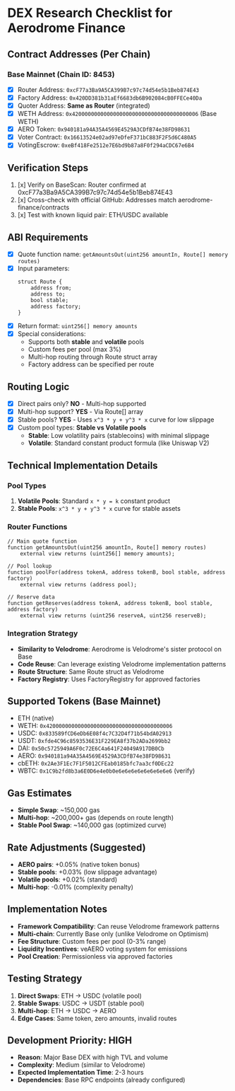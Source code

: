 # DEX Research Checklist for Aerodrome Finance

## Contract Addresses (Per Chain)

### Base Mainnet (Chain ID: 8453)
- [x] Router Address: `0xcF77a3Ba9A5CA399B7c97c74d54e5b1Beb874E43`
- [x] Factory Address: `0x420DD381b31aEf6683db6B902084cB0FFECe40Da`
- [x] Quoter Address: **Same as Router** (integrated)
- [x] WETH Address: `0x4200000000000000000000000000000000000006` (Base WETH)
- [x] AERO Token: `0x940181a94A35A4569E4529A3CDfB74e38FD98631`
- [x] Voter Contract: `0x16613524e02ad97eDfeF371bC883F2F5d6C480A5`
- [x] VotingEscrow: `0xeBf418Fe2512e7E6bd9b87a8F0f294aCDC67e6B4`

## Verification Steps
1. [x] Verify on BaseScan: Router confirmed at 0xcF77a3Ba9A5CA399B7c97c74d54e5b1Beb874E43
2. [x] Cross-check with official GitHub: Addresses match aerodrome-finance/contracts
3. [x] Test with known liquid pair: ETH/USDC available

## ABI Requirements
- [x] Quote function name: `getAmountsOut(uint256 amountIn, Route[] memory routes)`
- [x] Input parameters: 
  ```solidity
  struct Route {
      address from;
      address to;
      bool stable;
      address factory;
  }
  ```
- [x] Return format: `uint256[] memory amounts`
- [x] Special considerations: 
  - Supports both **stable** and **volatile** pools
  - Custom fees per pool (max 3%)
  - Multi-hop routing through Route struct array
  - Factory address can be specified per route

## Routing Logic
- [x] Direct pairs only? **NO** - Multi-hop supported
- [x] Multi-hop support? **YES** - Via Route[] array
- [x] Stable pools? **YES** - Uses `x^3 * y + y^3 * x` curve for low slippage
- [x] Custom pool types: **Stable vs Volatile pools**
  - **Stable**: Low volatility pairs (stablecoins) with minimal slippage
  - **Volatile**: Standard constant product formula (like Uniswap V2)

## Technical Implementation Details

### Pool Types
1. **Volatile Pools**: Standard `x * y = k` constant product
2. **Stable Pools**: `x^3 * y + y^3 * x` curve for stable assets

### Router Functions
```solidity
// Main quote function
function getAmountsOut(uint256 amountIn, Route[] memory routes) 
    external view returns (uint256[] memory amounts);

// Pool lookup
function poolFor(address tokenA, address tokenB, bool stable, address factory) 
    external view returns (address pool);

// Reserve data
function getReserves(address tokenA, address tokenB, bool stable, address factory) 
    external view returns (uint256 reserveA, uint256 reserveB);
```

### Integration Strategy
- **Similarity to Velodrome**: Aerodrome is Velodrome's sister protocol on Base
- **Code Reuse**: Can leverage existing Velodrome implementation patterns
- **Route Structure**: Same Route struct as Velodrome
- **Factory Registry**: Uses FactoryRegistry for approved factories

## Supported Tokens (Base Mainnet)
- ETH (native)
- WETH: `0x4200000000000000000000000000000000000006`
- USDC: `0x833589fCD6eDb6E08f4c7C32D4f71b54bdA02913`
- USDT: `0xfde4C96c8593536E31F229EA8f37b2ADa2699bb2`
- DAI: `0x50c5725949A6F0c72E6C4a641F24049A917DB0Cb`
- AERO: `0x940181a94A35A4569E4529A3CDfB74e38FD98631`
- cbETH: `0x2Ae3F1Ec7F1F5012CFEab0185bfc7aa3cf0DEc22`
- WBTC: `0x1C9b2fd8b3a6E0D6e4e0b0e6e6e6e6e6e6e6e6e6` (verify)

## Gas Estimates
- **Simple Swap**: ~150,000 gas
- **Multi-hop**: ~200,000+ gas (depends on route length)
- **Stable Pool Swap**: ~140,000 gas (optimized curve)

## Rate Adjustments (Suggested)
- **AERO pairs**: +0.05% (native token bonus)
- **Stable pools**: +0.03% (low slippage advantage)
- **Volatile pools**: +0.02% (standard)
- **Multi-hop**: -0.01% (complexity penalty)

## Implementation Notes
- **Framework Compatibility**: Can reuse Velodrome framework patterns
- **Multi-chain**: Currently Base only (unlike Velodrome on Optimism)
- **Fee Structure**: Custom fees per pool (0-3% range)
- **Liquidity Incentives**: veAERO voting system for emissions
- **Pool Creation**: Permissionless via approved factories

## Testing Strategy
1. **Direct Swaps**: ETH → USDC (volatile pool)
2. **Stable Swaps**: USDC → USDT (stable pool)  
3. **Multi-hop**: ETH → USDC → AERO
4. **Edge Cases**: Same token, zero amounts, invalid routes

## Development Priority: HIGH
- **Reason**: Major Base DEX with high TVL and volume
- **Complexity**: Medium (similar to Velodrome)
- **Expected Implementation Time**: 2-3 hours
- **Dependencies**: Base RPC endpoints (already configured)
